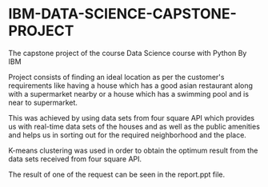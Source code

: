 # IBM-DATA-SCIENCE-CAPSTONE-PROJECT
The capstone project of the course Data Science course with Python By IBM

Project consists of finding an ideal location as per the customer's requirements like having a house which has a good asian restaurant along with a supermarket nearby or a house which has a swimming pool and is near to supermarket.

This was achieved by using data sets from four square API which provides us with real-time data sets of the houses and as well as the public amenities and helps us in sorting out for the required neighborhood and the place.

K-means clustering was used in order to obtain the optimum result from the data sets received from four square API.

The result of one of the request can be seen in the report.ppt file. 
